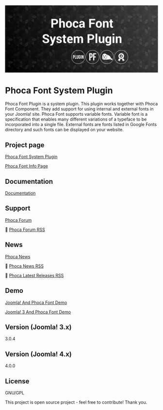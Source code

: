 



![Phoca Font System Plugin](https://github.com/PhocaCz/PhocaFontPlugin/blob/master/phocafont.png?raw=true)

# Phoca Font System Plugin



Phoca Font Plugin is a system plugin. This plugin works together with Phoca Font Component. They add support for using internal and external fonts in your Joomla! site. Phoca Font supports variable fonts. Variable font is a specification that enables many different variations of a typeface to be incorporated into a single file. External fonts are fonts listed in Google Fonts directory and such fonts can be displayed on your website.



## Project page

[Phoca Font System Plugin](https://www.phoca.cz/phocafont-plugin)

[Phoca Font Info Page](https://www.phoca.cz/project/phocafont-joomla-font)



## Documentation

[Documentation](https://www.phoca.cz/documentation/category/56-phoca-font-plugin)





## Support

[Phoca Forum](https://www.phoca.cz/forum)

:bell: [Phoca Forum RSS](https://www.phoca.cz/forum/app.php/feed)



## News

[Phoca News](https://www.phoca.cz/news)

:bell: [Phoca News RSS](https://www.phoca.cz/news?format=feed&type=rss)

:bell: [Phoca Latest Releases RSS](https://www.phoca.cz/download/feed/111?format=feed&type=rss)



## Demo

[Joomla! And Phoca Font Demo](https://www.phoca.cz/demo/phoca-font-demo)

[Joomla! 3 And Phoca Font Demo](https://www.phoca.cz/joomla3demo/phoca-font-demo)



## Version (Joomla! 3.x)

3.0.4

## Version (Joomla! 4.x)

4.0.0



## License

GNU/GPL



This project is open source project - feel free to contribute! Thank you.
